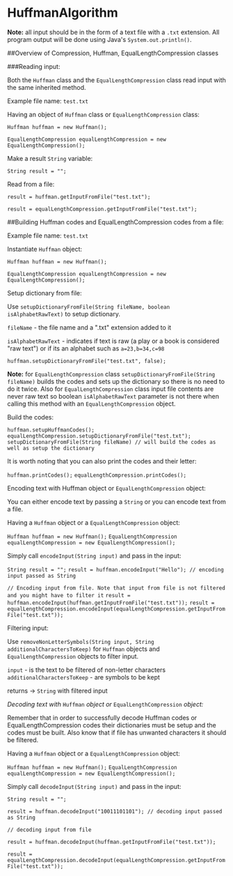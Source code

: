 # HuffmanAlgorithm

**Note:** all input should be in the form of a text file with a `.txt` extension. All program output will be done using Java's `System.out.println()`.

##Overview of Compression, Huffman, EqualLengthCompression classes

###Reading input:

Both the `Huffman` class and the `EqualLengthCompression` class read input with the same inherited method.

Example file name: `test.txt`

Having an object of `Huffman` class or `EqualLengthCompression` class:

`Huffman huffman = new Huffman();`

`EqualLengthCompression equalLengthCompression = new EqualLengthCompression();`

Make a result `String` variable:

`String result = "";`

Read from a file:

`result = huffman.getInputFromFile("test.txt");`

`result = equalLengthCompression.getInputFromFile("test.txt");`

##Building Huffman codes and EqualLengthCompression codes from a file:

Example file name: `test.txt`

Instantiate `Huffman` object:

`Huffman huffman = new Huffman();`

`EqualLengthCompression equalLengthCompression = new EqualLengthCompression();`

Setup dictionary from file:

Use `setupDictionaryFromFile(String fileName, boolean isAlphabetRawText)` to setup dictionary.

`fileName` - the file name and a ".txt" extension added to it

`isAlphabetRawText` - indicates if text is raw (a play or a book is considered "raw text") or if its an alphabet such as
`a=23,b=34,c=98`

`huffman.setupDictionaryFromFile("test.txt", false);`

**Note:** for `EqualLengthCompression` class `setupDictionaryFromFile(String fileName)` builds the codes and
      sets up the dictionary so there is no need to do it twice. Also for `EqualLengthCompression` class input file	
      contents are never raw text so boolean `isAlphabetRawText` parameter is not there when calling this method 
      with an `EqualLengthCompression` object.

Build the codes:

`huffman.setupHuffmanCodes();`
`equalLengthCompression.setupDictionaryFromFile("test.txt");`
`setupDictionaryFromFile(String fileName) // will build the codes as well as setup the dictionary`

It is worth noting that you can also print the codes and their letter:

`huffman.printCodes();`
`equalLengthCompression.printCodes();`

Encoding text with Huffman object or `EqualLengthCompression` object:

You can either encode text by passing a `String` or you can encode text from a file.

Having a `Huffman` object or a `EqualLengthCompression` object:

`Huffman huffman = new Huffman();`
`EqualLengthCompression equalLengthCompression = new EqualLengthCompression();`

Simply call `encodeInput(String input)` and pass in the input:

`String result = "";`
`result = huffman.encodeInput("Hello"); // encoding input passed as String`
	
`// Encoding input from file. Note that input from file is not filtered and you might have to filter it`
`result = huffman.encodeInput(huffman.getInputFromFile("test.txt"));`
`result = equalLengthCompression.encodeInput(equalLengthCompression.getInputFromFile("test.txt"));`

Filtering input:

Use `removeNonLetterSymbols(String input, String additionalCharactersToKeep)` for `Huffman` objects and `EqualLengthCompression` objects to filter input.

`input` - is the text to be filtered of non-letter characters
`additionalCharactersToKeep` - are symbols to be kept

returns -> `String` with filtered input

*Decoding text with* `Huffman` *object or* `EqualLengthCompression` *object:*

Remember that in order to successfully decode Huffman codes or EqualLengthCompression codes
their dictionaries must be setup and the codes must be built. Also know that if file has
unwanted characters it should be filtered.

Having a `Huffman` object or a `EqualLengthCompression` object:

`Huffman huffman = new Huffman();`
`EqualLengthCompression equalLengthCompression = new EqualLengthCompression();`

Simply call `decodeInput(String input)` and pass in the input:

`String result = "";`

`result = huffman.decodeInput("10011101101"); // decoding input passed as String`

`// decoding input from file`

`result = huffman.decodeInput(huffman.getInputFromFile("test.txt"));`

`result = equalLengthCompression.decodeInput(equalLengthCompression.getInputFromFile("test.txt"));`
